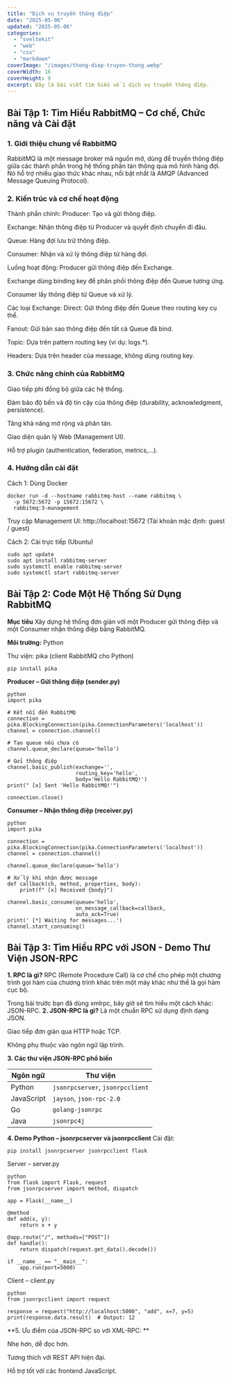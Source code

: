 ```yaml
---
title: "Dịch vụ truyền thông điệp"
date: "2025-05-06"
updated: "2025-05-06"
categories:
  - "sveltekit"
  - "web"
  - "css"
  - "markdown"
coverImage: "/images/thong-diep-truyen-thong.webp"
coverWidth: 16
coverHeight: 9
excerpt: Đây là bài viết tìm hiểu về 1 dịch vụ truyền thông điệp.
---
```


## Bài Tập 1: Tìm Hiểu RabbitMQ – Cơ chế, Chức năng và Cài đặt
### 1. Giới thiệu chung về RabbitMQ
RabbitMQ là một message broker mã nguồn mở, dùng để truyền thông điệp giữa các thành phần trong hệ thống phân tán thông qua mô hình hàng đợi. Nó hỗ trợ nhiều giao thức khác nhau, nổi bật nhất là AMQP (Advanced Message Queuing Protocol).
### 2. Kiến trúc và cơ chế hoạt động
Thành phần chính:
Producer: Tạo và gửi thông điệp.

Exchange: Nhận thông điệp từ Producer và quyết định chuyển đi đâu.

Queue: Hàng đợi lưu trữ thông điệp.

Consumer: Nhận và xử lý thông điệp từ hàng đợi.

Luồng hoạt động:
Producer gửi thông điệp đến Exchange.

Exchange dùng binding key để phân phối thông điệp đến Queue tương ứng.

Consumer lấy thông điệp từ Queue và xử lý.

Các loại Exchange:
Direct: Gửi thông điệp đến Queue theo routing key cụ thể.

Fanout: Gửi bản sao thông điệp đến tất cả Queue đã bind.

Topic: Dựa trên pattern routing key (ví dụ: logs.*).

Headers: Dựa trên header của message, không dùng routing key.

### 3. Chức năng chính của RabbitMQ
Giao tiếp phi đồng bộ giữa các hệ thống.

Đảm bảo độ bền và độ tin cậy của thông điệp (durability, acknowledgment, persistence).

Tăng khả năng mở rộng và phân tán.

Giao diện quản lý Web (Management UI).

Hỗ trợ plugin (authentication, federation, metrics,...).

### 4. Hướng dẫn cài đặt
Cách 1: Dùng Docker
```
docker run -d --hostname rabbitmq-host --name rabbitmq \
  -p 5672:5672 -p 15672:15672 \
  rabbitmq:3-management
```
Truy cập Management UI: http://localhost:15672
(Tài khoản mặc định: guest / guest)

Cách 2: Cài trực tiếp (Ubuntu)
```
sudo apt update
sudo apt install rabbitmq-server
sudo systemctl enable rabbitmq-server
sudo systemctl start rabbitmq-server
```

## Bài Tập 2: Code Một Hệ Thống Sử Dụng RabbitMQ
**Mục tiêu**
Xây dựng hệ thống đơn giản với một Producer gửi thông điệp và một Consumer nhận thông điệp bằng RabbitMQ.

**Môi trường:**
Python

Thư viện: pika (client RabbitMQ cho Python)
```
pip install pika
```
**Producer – Gửi thông điệp (sender.py)**
``` 
python
import pika

# Kết nối đến RabbitMQ
connection = pika.BlockingConnection(pika.ConnectionParameters('localhost'))
channel = connection.channel()

# Tạo queue nếu chưa có
channel.queue_declare(queue='hello')

# Gửi thông điệp
channel.basic_publish(exchange='',
                      routing_key='hello',
                      body='Hello RabbitMQ!')
print(" [x] Sent 'Hello RabbitMQ!'")

connection.close()
```
**Consumer – Nhận thông điệp (receiver.py)**
```
python
import pika

connection = pika.BlockingConnection(pika.ConnectionParameters('localhost'))
channel = connection.channel()

channel.queue_declare(queue='hello')

# Xử lý khi nhận được message
def callback(ch, method, properties, body):
    print(f" [x] Received {body}")

channel.basic_consume(queue='hello',
                      on_message_callback=callback,
                      auto_ack=True)
print(' [*] Waiting for messages...')
channel.start_consuming()
```
## Bài Tập 3: Tìm Hiểu RPC với JSON - Demo Thư Viện JSON-RPC
**1. RPC là gì?**
RPC (Remote Procedure Call) là cơ chế cho phép một chương trình gọi hàm của chương trình khác trên một máy khác như thể là gọi hàm cục bộ.

Trong bài trước bạn đã dùng xmlrpc, bây giờ sẽ tìm hiểu một cách khác: JSON-RPC.
**2. JSON-RPC là gì?**
Là một chuẩn RPC sử dụng định dạng JSON.

Giao tiếp đơn giản qua HTTP hoặc TCP.

Không phụ thuộc vào ngôn ngữ lập trình.

**3. Các thư viện JSON-RPC phổ biến**

| Ngôn ngữ   | Thư viện                         |
| ---------- | -------------------------------- |
| Python     | `jsonrpcserver`, `jsonrpcclient` |
| JavaScript | `jayson`, `json-rpc-2.0`         |
| Go         | `golang-jsonrpc`                 |
| Java       | `jsonrpc4j`                      |


**4. Demo Python – jsonrpcserver và jsonrpcclient**
Cài đặt:
```
pip install jsonrpcserver jsonrpcclient flask
```
Server – server.py
```
python
from flask import Flask, request
from jsonrpcserver import method, dispatch

app = Flask(__name__)

@method
def add(x, y):
    return x + y

@app.route("/", methods=["POST"])
def handle():
    return dispatch(request.get_data().decode())

if __name__ == "__main__":
    app.run(port=5000)
```
Client – client.py
```
python
from jsonrpcclient import request

response = request("http://localhost:5000", "add", x=7, y=5)
print(response.data.result)  # Output: 12
```
**5. Ưu điểm của JSON-RPC so với XML-RPC: **

Nhẹ hơn, dễ đọc hơn.

Tương thích với REST API hiện đại.

Hỗ trợ tốt với các frontend JavaScript.